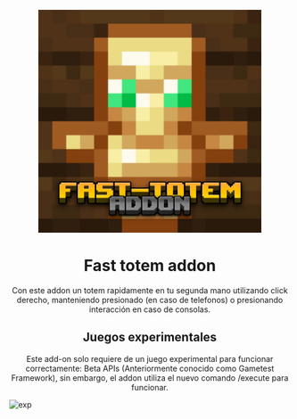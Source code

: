 
<p align="center">
  <img src="./pack_icon.png" alt="icn" width=400>
  <h1 align="center">Fast totem addon</h1>
 <p align="center"> Con este addon un totem rapidamente en tu segunda mano utilizando click derecho, manteniendo presionado (en caso de telefonos) o presionando interacción en caso de consolas.</p>
</p> 
<p>
<h2 align="center"> Juegos experimentales </h2>
<p align="center"> Este add-on solo requiere de un juego experimental para funcionar correctamente: Beta APIs (Anteriormente conocido como Gametest Framework), sin embargo, el addon utiliza el nuevo comando /execute para funcionar. </p>
<img src="./experimentos.png" alt="exp" width=400>
<p>
